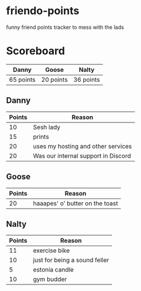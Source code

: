 # friendo-points
funny friend points tracker to mess with the lads

# Scoreboard
| Danny | Goose | Nalty |
|---|---|---|
| 65 points | 20 points | 36 points |

## Danny
| Points | Reason |
|---|---|
| 10 | Sesh lady |
| 15 | prints |
| 20 | uses my hosting and other services |
| 20 | Was our internal support in Discord |

## Goose
| Points | Reason |
|---|---|
| 20 | haaapes' o' butter on the toast |

## Nalty
| Points | Reason |
|---|---|
| 11 | exercise bike |
| 10 | just for being a sound feller |
| 5 | estonia candle |
| 10 | gym budder |


